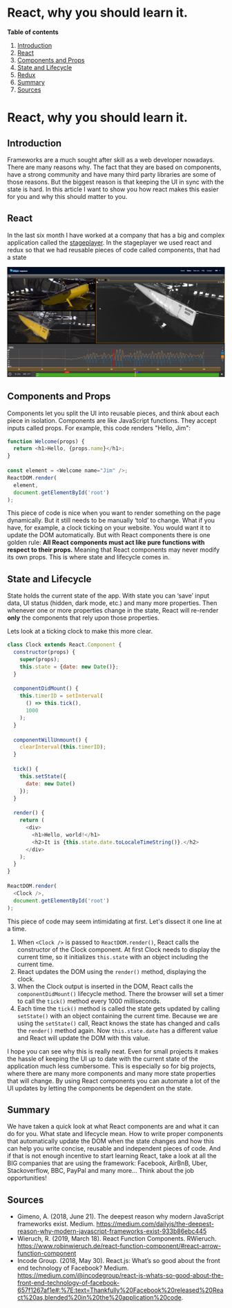 # React, why you should learn it.

**Table of contents**
1. [Introduction](#introduction)
2. [React](#react)
3. [Components and Props](#components-and-props)
4. [State and Lifecycle](#state-and-lifecycle)
5. [Redux](#redux)
8. [Summary](#summary)
9. [Sources](#sources)
# React, why you should learn it.
## Introduction
Frameworks are a much sought after skill as a web developer nowadays. There are many reasons why. The fact that they are based on components, have a strong community and have many third party libraries are some of those reasons. But the biggest reason is that keeping the UI in sync with the state is hard. In this article I want to show you how react makes this easier for you and why this should matter to you.
## React
In the last six month I have worked at a company that has a big and complex application called the [stageplayer](https://stageplayer.nl/nl/). In the stageplayer we used react and redux so that we had reusable pieces of code called components, that had a state 

![Screenshot of the stageplayer](https://github.com/JimvandeVen/weekly-nerd-2020/blob/master/article-1/chrome_d1aGaSLaEg.png)
	

## Components and Props
Components let you split the UI into reusable pieces, and think about each piece in isolation. Components are like JavaScript functions. They accept inputs called props. For example, this code renders "Hello, Jim":
```js
function Welcome(props) {
  return <h1>Hello, {props.name}</h1>;
}

const element = <Welcome name="Jim" />;
ReactDOM.render(
  element,
  document.getElementById('root')
);
```

This piece of code is nice when you want to render something on the page dynamically. But it still needs to be manually ‘told’ to change. What if you have, for example, a clock ticking on your website. You would want it to update the DOM automatically. But with React components there is one golden rule: 
**All React components must act like pure functions with respect to their props.** 
Meaning that React components may never modify its own props. This is where state and lifecycle comes in.
## State and Lifecycle
State holds the current state of the app. With state you can ‘save’ input data, UI status (hidden, dark mode, etc.) and many more properties. Then whenever one or more properties change in the state, React will re-render **only** the components that rely upon those properties.

Lets look at a ticking clock to make this more clear.

```js
class Clock extends React.Component {
  constructor(props) {
    super(props);
    this.state = {date: new Date()};
  }

  componentDidMount() {
    this.timerID = setInterval(
      () => this.tick(),
      1000
    );
  }

  componentWillUnmount() {
    clearInterval(this.timerID);
  }

  tick() {
    this.setState({
      date: new Date()
    });
  }

  render() {
    return (
      <div>
        <h1>Hello, world!</h1>
        <h2>It is {this.state.date.toLocaleTimeString()}.</h2>
      </div>
    );
  }
}

ReactDOM.render(
  <Clock />,
  document.getElementById('root')
);
```
This piece of code may seem intimidating at first. Let's dissect it one line at a time.

1. When `<Clock />` is passed to `ReactDOM.render()`, React calls the constructor of the Clock component. At first Clock needs to display the current time, so it initializes `this.state` with an object including the current time.
2. React updates the DOM using the `render()` method, displaying the clock.
3. When the Clock output is inserted in the DOM, React calls the `componentDidMount()` lifecycle method. There the browser will set a timer to call the `tick()` method every 1000 milliseconds.
4. Each time the `tick()` method is called the state gets updated by calling `setState()` with an object containing the current time. Because we are using the `setState()` call, React knows the state has changed and calls the `render()` method again. Now `this.state.date` has a different value and React will update the DOM with this value.

I hope you can see why this is really neat. Even for small projects it makes the hassle of keeping the UI up to date with the current state of the application much less cumbersome. This is especially so for big projects, where there are many more components and many more state properties that will change. By using React components you can automate a lot of the UI updates by letting the components be dependent on the state.

## Summary
We have taken a quick look at what React components are and what it can do for you. What state and lifecycle mean. How to write proper components that automatically update the DOM when the state changes and how this can help you write concise, reusable and independent pieces of code. 
And if that is not enough incentive to start learning React, take a look at all the BIG companies that are using the framework: Facebook, AirBnB, Uber, Stackoverflow, BBC, PayPal and many more…
Think about the job opportunities! 

## Sources
- Gimeno, A. (2018, June 21). The deepest reason why modern JavaScript frameworks exist. Medium. https://medium.com/dailyjs/the-deepest-reason-why-modern-javascript-frameworks-exist-933b86ebc445
- Wieruch, R. (2019, March 18). React Function Components. RWieruch. https://www.robinwieruch.de/react-function-component/#react-arrow-function-component
- Incode Group. (2018, May 30). React.js: What’s so good about the front end technology of Facebook? Medium. https://medium.com/@incodegroup/react-js-whats-so-good-about-the-front-end-technology-of-facebook-657f1267af1e#:%7E:text=Thankfully%20Facebook%20released%20React%20as,blended%20in%20the%20application%20code.

